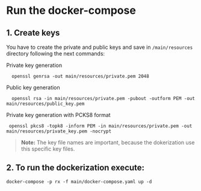 # Run the docker-compose

## 1. Create keys
You have to create the private and public keys and save in `/main/resources` directory following the next commands:

Private key generation
```
  openssl genrsa -out main/resources/private.pem 2048
```    
Public key generation
````
  openssl rsa -in main/resources/private.pem -pubout -outform PEM -out main/resources/public_key.pem
````

Private key generation with PCKS8 format
````
 openssl pkcs8 -topk8 -inform PEM -in main/resources/private.pem -out main/resources/private_key.pem -nocrypt
````

> **Note:** The key file names are important, because the dokerization use this specific key files.


## 2. To run the dockerization execute:

```
docker-compose -p rx -f main/docker-compose.yaml up -d
```
